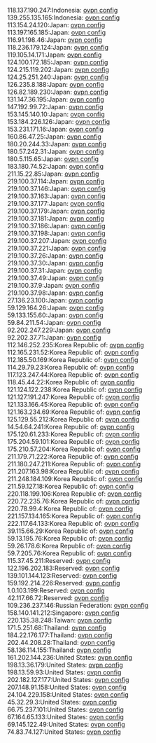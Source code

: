 118.137.190.247:Indonesia: [ovpn config](vpn/118_137_190_247.ovpn)  
139.255.135.165:Indonesia: [ovpn config](vpn/139_255_135_165.ovpn)  
113.154.24.120:Japan: [ovpn config](vpn/113_154_24_120.ovpn)  
113.197.165.185:Japan: [ovpn config](vpn/113_197_165_185.ovpn)  
116.91.198.46:Japan: [ovpn config](vpn/116_91_198_46.ovpn)  
118.236.179.124:Japan: [ovpn config](vpn/118_236_179_124.ovpn)  
119.105.14.171:Japan: [ovpn config](vpn/119_105_14_171.ovpn)  
124.100.172.185:Japan: [ovpn config](vpn/124_100_172_185.ovpn)  
124.215.119.202:Japan: [ovpn config](vpn/124_215_119_202.ovpn)  
124.25.251.240:Japan: [ovpn config](vpn/124_25_251_240.ovpn)  
126.235.8.188:Japan: [ovpn config](vpn/126_235_8_188.ovpn)  
126.82.189.230:Japan: [ovpn config](vpn/126_82_189_230.ovpn)  
131.147.36.195:Japan: [ovpn config](vpn/131_147_36_195.ovpn)  
147.192.99.72:Japan: [ovpn config](vpn/147_192_99_72.ovpn)  
153.145.140.10:Japan: [ovpn config](vpn/153_145_140_10.ovpn)  
153.184.226.126:Japan: [ovpn config](vpn/153_184_226_126.ovpn)  
153.231.171.16:Japan: [ovpn config](vpn/153_231_171_16.ovpn)  
160.86.47.25:Japan: [ovpn config](vpn/160_86_47_25.ovpn)  
180.20.244.33:Japan: [ovpn config](vpn/180_20_244_33.ovpn)  
180.57.242.31:Japan: [ovpn config](vpn/180_57_242_31.ovpn)  
180.5.115.65:Japan: [ovpn config](vpn/180_5_115_65.ovpn)  
183.180.74.52:Japan: [ovpn config](vpn/183_180_74_52.ovpn)  
211.15.22.85:Japan: [ovpn config](vpn/211_15_22_85.ovpn)  
219.100.37.114:Japan: [ovpn config](vpn/219_100_37_114.ovpn)  
219.100.37.146:Japan: [ovpn config](vpn/219_100_37_146.ovpn)  
219.100.37.163:Japan: [ovpn config](vpn/219_100_37_163.ovpn)  
219.100.37.177:Japan: [ovpn config](vpn/219_100_37_177.ovpn)  
219.100.37.179:Japan: [ovpn config](vpn/219_100_37_179.ovpn)  
219.100.37.181:Japan: [ovpn config](vpn/219_100_37_181.ovpn)  
219.100.37.186:Japan: [ovpn config](vpn/219_100_37_186.ovpn)  
219.100.37.198:Japan: [ovpn config](vpn/219_100_37_198.ovpn)  
219.100.37.207:Japan: [ovpn config](vpn/219_100_37_207.ovpn)  
219.100.37.221:Japan: [ovpn config](vpn/219_100_37_221.ovpn)  
219.100.37.26:Japan: [ovpn config](vpn/219_100_37_26.ovpn)  
219.100.37.30:Japan: [ovpn config](vpn/219_100_37_30.ovpn)  
219.100.37.31:Japan: [ovpn config](vpn/219_100_37_31.ovpn)  
219.100.37.49:Japan: [ovpn config](vpn/219_100_37_49.ovpn)  
219.100.37.9:Japan: [ovpn config](vpn/219_100_37_9.ovpn)  
219.100.37.98:Japan: [ovpn config](vpn/219_100_37_98.ovpn)  
27.136.23.100:Japan: [ovpn config](vpn/27_136_23_100.ovpn)  
59.129.164.26:Japan: [ovpn config](vpn/59_129_164_26.ovpn)  
59.133.155.60:Japan: [ovpn config](vpn/59_133_155_60.ovpn)  
59.84.211.54:Japan: [ovpn config](vpn/59_84_211_54.ovpn)  
92.202.247.229:Japan: [ovpn config](vpn/92_202_247_229.ovpn)  
92.202.37.71:Japan: [ovpn config](vpn/92_202_37_71.ovpn)  
112.146.252.235:Korea Republic of: [ovpn config](vpn/112_146_252_235.ovpn)  
112.165.231.52:Korea Republic of: [ovpn config](vpn/112_165_231_52.ovpn)  
112.185.50.169:Korea Republic of: [ovpn config](vpn/112_185_50_169.ovpn)  
114.29.79.23:Korea Republic of: [ovpn config](vpn/114_29_79_23.ovpn)  
117.123.247.44:Korea Republic of: [ovpn config](vpn/117_123_247_44.ovpn)  
118.45.44.22:Korea Republic of: [ovpn config](vpn/118_45_44_22.ovpn)  
121.124.122.238:Korea Republic of: [ovpn config](vpn/121_124_122_238.ovpn)  
121.127.191.247:Korea Republic of: [ovpn config](vpn/121_127_191_247.ovpn)  
121.133.166.45:Korea Republic of: [ovpn config](vpn/121_133_166_45.ovpn)  
121.163.234.69:Korea Republic of: [ovpn config](vpn/121_163_234_69.ovpn)  
125.129.55.212:Korea Republic of: [ovpn config](vpn/125_129_55_212.ovpn)  
14.54.64.241:Korea Republic of: [ovpn config](vpn/14_54_64_241.ovpn)  
175.120.61.233:Korea Republic of: [ovpn config](vpn/175_120_61_233.ovpn)  
175.204.59.101:Korea Republic of: [ovpn config](vpn/175_204_59_101.ovpn)  
175.210.57.204:Korea Republic of: [ovpn config](vpn/175_210_57_204.ovpn)  
211.179.71.222:Korea Republic of: [ovpn config](vpn/211_179_71_222.ovpn)  
211.180.247.211:Korea Republic of: [ovpn config](vpn/211_180_247_211.ovpn)  
211.207.163.98:Korea Republic of: [ovpn config](vpn/211_207_163_98.ovpn)  
211.248.184.109:Korea Republic of: [ovpn config](vpn/211_248_184_109.ovpn)  
211.59.127.18:Korea Republic of: [ovpn config](vpn/211_59_127_18.ovpn)  
220.118.199.106:Korea Republic of: [ovpn config](vpn/220_118_199_106.ovpn)  
220.72.235.76:Korea Republic of: [ovpn config](vpn/220_72_235_76.ovpn)  
220.78.99.4:Korea Republic of: [ovpn config](vpn/220_78_99_4.ovpn)  
221.157.134.165:Korea Republic of: [ovpn config](vpn/221_157_134_165.ovpn)  
222.117.64.133:Korea Republic of: [ovpn config](vpn/222_117_64_133.ovpn)  
39.115.66.29:Korea Republic of: [ovpn config](vpn/39_115_66_29.ovpn)  
59.13.195.76:Korea Republic of: [ovpn config](vpn/59_13_195_76.ovpn)  
59.26.178.6:Korea Republic of: [ovpn config](vpn/59_26_178_6.ovpn)  
59.7.205.76:Korea Republic of: [ovpn config](vpn/59_7_205_76.ovpn)  
115.37.45.211:Reserved: [ovpn config](vpn/115_37_45_211.ovpn)  
122.196.202.183:Reserved: [ovpn config](vpn/122_196_202_183.ovpn)  
139.101.144.123:Reserved: [ovpn config](vpn/139_101_144_123.ovpn)  
159.192.214.226:Reserved: [ovpn config](vpn/159_192_214_226.ovpn)  
1.0.103.199:Reserved: [ovpn config](vpn/1_0_103_199.ovpn)  
42.117.66.72:Reserved: [ovpn config](vpn/42_117_66_72.ovpn)  
109.236.237.146:Russian Federation: [ovpn config](vpn/109_236_237_146.ovpn)  
158.140.141.212:Singapore: [ovpn config](vpn/158_140_141_212.ovpn)  
220.135.38.248:Taiwan: [ovpn config](vpn/220_135_38_248.ovpn)  
171.5.251.68:Thailand: [ovpn config](vpn/171_5_251_68.ovpn)  
184.22.176.177:Thailand: [ovpn config](vpn/184_22_176_177.ovpn)  
202.44.208.28:Thailand: [ovpn config](vpn/202_44_208_28.ovpn)  
58.136.114.155:Thailand: [ovpn config](vpn/58_136_114_155.ovpn)  
161.202.144.236:United States: [ovpn config](vpn/161_202_144_236.ovpn)  
198.13.36.179:United States: [ovpn config](vpn/198_13_36_179.ovpn)  
198.13.59.93:United States: [ovpn config](vpn/198_13_59_93.ovpn)  
202.182.127.177:United States: [ovpn config](vpn/202_182_127_177.ovpn)  
207.148.91.158:United States: [ovpn config](vpn/207_148_91_158.ovpn)  
24.104.229.158:United States: [ovpn config](vpn/24_104_229_158.ovpn)  
45.32.29.3:United States: [ovpn config](vpn/45_32_29_3.ovpn)  
66.75.237.101:United States: [ovpn config](vpn/66_75_237_101.ovpn)  
67.164.65.133:United States: [ovpn config](vpn/67_164_65_133.ovpn)  
69.145.122.49:United States: [ovpn config](vpn/69_145_122_49.ovpn)  
74.83.74.127:United States: [ovpn config](vpn/74_83_74_127.ovpn)  

